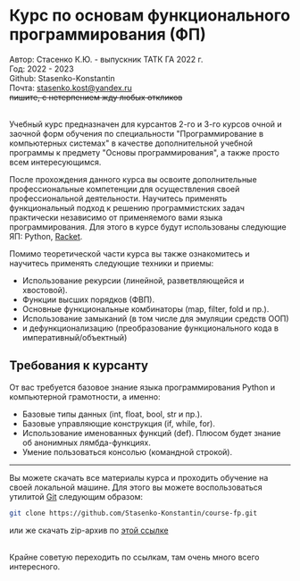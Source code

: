 # Курс по основам функционального программирования (ФП)

Автор: Стасенко К.Ю. - выпускник ТАТК ГА 2022 г.
<br>
Год: 2022 - 2023 
<br>
Github: Stasenko-Konstantin
<br>
Почта: stasenko.kost@yandex.ru <br>
~~пишите, с нетерпением жду любых откликов~~<br><br>

Учебный курс предназначен для курсантов 2-го и 3-го курсов очной и заочной форм обучения
по специальности "Программирование в компьютерных системах" 
в качестве дополнительной учебной программы к
предмету "Основы программирования", а также просто всем интересующимся.

После прохождения данного курса вы освоите дополнительные
профессиональные компетенции для осуществления своей
профессиональной деятельности. Научитесь применять
функциональный подход к решению программистских задач
практически независимо от применяемого вами языка
программирования. Для этого в курсе будут использованы
следующие ЯП: Python, [Racket](https://ru.wikipedia.org/wiki/Racket_(%D1%8F%D0%B7%D1%8B%D0%BA_%D0%BF%D1%80%D0%BE%D0%B3%D1%80%D0%B0%D0%BC%D0%BC%D0%B8%D1%80%D0%BE%D0%B2%D0%B0%D0%BD%D0%B8%D1%8F)).

Помимо теоретической части курса вы также ознакомитесь и научитесь применять следующие техники и приемы:
- Использование рекурсии (линейной, разветвляющейся и хвостовой).
- Функции высших порядков (ФВП).
- Основные функциональные комбинаторы (map, filter, fold и пр.).
- Использование замыканий (в том числе для эмуляции средств ООП)
- и дефункционализацию (преобразование функционального кода в императивный/объектный)

## Требования к курсанту
От вас требуется базовое знание языка программирования Python и компьютерной грамотности, а именно:
- Базовые типы данных (int, float, bool, str  и пр.).
- Базовые управляющие конструкция (if, while, for).
- Использование именованных функций (def). Плюсом будет знание об анонимных лямбда-функциях.
- Умение пользоваться консолью (командной строкой).
---
Вы можете скачать все материалы курса и проходить обучение на своей локальной
машине. Для этого вы можете воспользоваться утилитой [Git](https://ru.wikipedia.org/wiki/Git)
следующим образом:
```bash
git clone https://github.com/Stasenko-Konstantin/course-fp.git
```
или же скачать zip-архив по [этой ссылке](https://github.com/Stasenko-Konstantin/course-fp/archive/refs/heads/main.zip)
<br><br>

Крайне советую переходить по ссылкам, там очень много всего интересного.